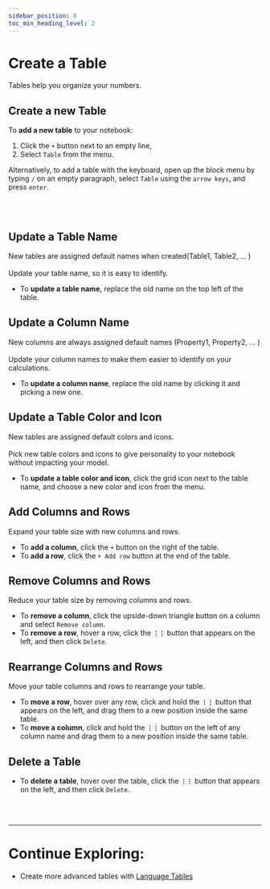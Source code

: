 ```yaml
---
sidebar_position: 8
toc_min_heading_level: 2
---
```


# Create a Table

Tables help you organize your numbers.

## Create a new Table

To **add a new table** to your notebook:
1. Click the `+` button next to an empty line,
2. Select `Table` from the menu. 

Alternatively, to add a table with the keyboard, open up the block menu by typing `/` on an empty paragraph, select `Table` using the `arrow keys`, and press `enter`.

<br></br>

## Update a Table Name
New tables are assigned default names when created(Table1, Table2, ... ) <br></br>
Update your table name, so it is easy to identify.

* To **update a table name**, replace the old name on the top left of the table.

## Update a Column Name
New columns are always assigned default names (Property1, Property2, ... ) <br></br>
Update your column names to make them easier to identify on your calculations.

* To **update a column name**, replace the old name by clicking it and picking a new one.

## Update a Table Color and Icon
New tables are assigned default colors and icons.  <br></br>
Pick new table colors and icons to give personality to your notebook without impacting your model.

* To **update a table color and icon**, click the grid icon next to the table name, and choose a new color and icon from the menu.

## Add Columns and Rows

Expand your table size with new columns and rows.

* To **add a column**, click the `+` button on the right of the table.
* To **add a row**, click the `+ Add row` button at the end of the table.

## Remove Columns and Rows

Reduce your table size by removing columns and rows.

* To **remove a column**, click the upside-down triangle button on a column and select `Remove column`.
* To **remove a row**, hover a row, click the **`⋮⋮`** button that appears on the left, and then click `Delete`.

## Rearrange Columns and Rows

Move your table columns and rows to rearrange your table.

* To **move a row**, hover over any row, click and hold the **`⋮⋮`** button that appears on the left, and drag them to a new position inside the same table.
* To **move a column**, click and hold the **`⋮⋮`** button on the left of any column name and drag them to a new position inside the same table.

## Delete a Table

* To **delete a table**, hover over the table, click the **`⋮⋮`** button that appears on the left, and then click `Delete`.

<br></br>

---
# Continue Exploring:
- Create more advanced tables with [Language Tables](/docs/advanced-concepts/language-tables)
